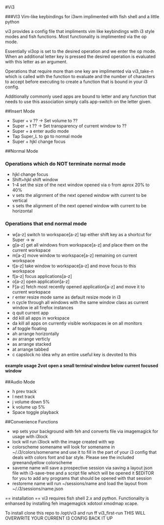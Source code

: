 #Vi3

###VI3 Vim-like keybindings for i3wm implimented with fish shell and a little python

vi3 provides a config file that impliments vim like keybindings with i3 style modes and fish functions.  Most functionality is implimented via the op mode.  

Essentially vi3op is set to the desired operation and we enter the op mode.  When an additional letter key is pressed the desired operation is evaluated with this letter as an argument.  

Operations that require more than one key are implimented via vi3_take-n which is called with the function to evaluate and the number of characters to accept before executing to create a function that is bound in your i3 config.

Additionally commonly used apps are bound to letter and any function that needs to use this association simply calls app-switch on the letter given.

##Insert Mode
- Super + v ?? -> Set volume to ??
- Super + t ?? -> Set transparency of current window to ??
- Super + a enter audio mode
- Tap Super_L to go to normal mode
- Super + hjkl change focus

##Normal Mode
### Operations which do NOT terminate normal mode 
- hjkl change focus
- Shift+hjkl shift window
- 1-4 set the size of the next window opened via o from aprox 20% to 40%
- v sets the alignment of the next opened window with current to be vertical
- s sets the alignment of the next opened window with current to be horizontal

### Operations that end normal mode
- w[a-z] switch to workspace[a-z] tap either shift key as a shortcut for Super -> w
- g[a-z] get all windows from workspace[a-z] and place them on the current workspace
- m[a-z] move window to workspace[a-z] remaining on current workspace
- t[a-z] take window to workspace[a-z] and move focus to this workspace
- f[a-z] focus applications[a-z]
- o[a-z] open application[a-z]
- F[a-z] fetch most recently opened application[a-z] and move it to current workspace
- r enter resize mode same as default resize mode in i3
- n cycle through all windows with the same window class as current window ie all firefox instances
- q quit current app
- dd kill all apps in workspace
- da kill all apps on currently visible workspaces ie on all monitors
- af toggle floating
- ah arrange horizontally
- av arrange verticly
- as arrange stacked
- at arrange tabbed
- c capslock no idea why an entire useful key is devoted to this

#### example usage 2vot open a small terminal window below current focused window

##Audio Mode
- h prev track
- l next track
- j volume down 5%
- k volume up 5%
- Space toggle playback

##Convenience Functions
- wp sets your background with feh and converts file via imagemagick for usage with i3lock
- lock will run i3lock with the image created with wp
- colorscheme somename will look for somename in ~/.i3/colors/somename and use it to fill in the part of your i3 config that deals with colors font and bar style. Please see the included greenandyellow colorscheme
- saveme name will save a prospective session via saving a layout json file with i3-save-tree and a script file which will be opened it $EDITOR for you to add any programs that should be opened with that session 
- restoreme name will run ~/sessions/name and load the layout from ~/.i3/sessions/name.json


== installation ==
vi3 requires fish shell 2.x and python.  Functionality is enhansed by installing feh imagemagick xdotool xmodmap xcape.

To install clone this repo to /opt/vi3 and run ff vi3_first-run
THIS WILL OVERWRITE YOUR CURRENT I3 CONFIG BACK IT UP
